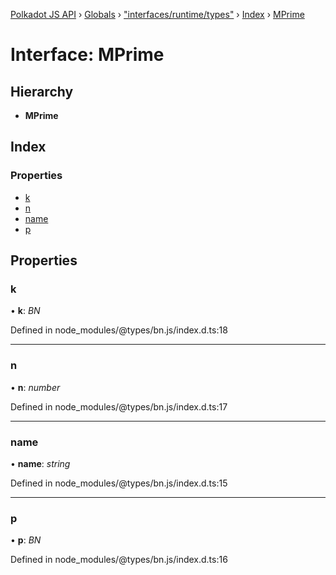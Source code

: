 [Polkadot JS API](../README.md) › [Globals](../globals.md) › ["interfaces/runtime/types"](../modules/_interfaces_runtime_types_.md) › [Index](_interfaces_runtime_types_.index.md) › [MPrime](_interfaces_runtime_types_.index.mprime.md)

# Interface: MPrime

## Hierarchy

* **MPrime**

## Index

### Properties

* [k](_interfaces_runtime_types_.index.mprime.md#k)
* [n](_interfaces_runtime_types_.index.mprime.md#n)
* [name](_interfaces_runtime_types_.index.mprime.md#name)
* [p](_interfaces_runtime_types_.index.mprime.md#p)

## Properties

###  k

• **k**: *BN*

Defined in node_modules/@types/bn.js/index.d.ts:18

___

###  n

• **n**: *number*

Defined in node_modules/@types/bn.js/index.d.ts:17

___

###  name

• **name**: *string*

Defined in node_modules/@types/bn.js/index.d.ts:15

___

###  p

• **p**: *BN*

Defined in node_modules/@types/bn.js/index.d.ts:16

